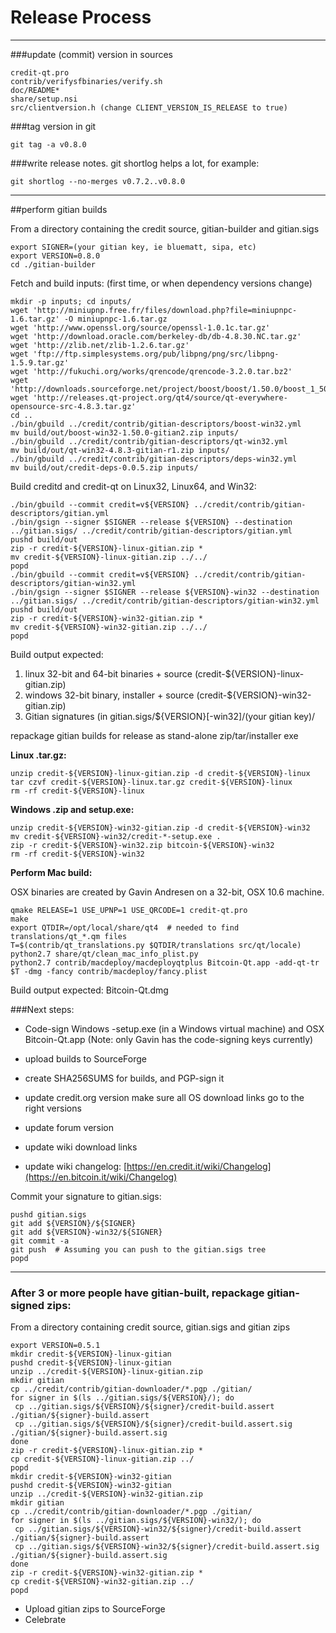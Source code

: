 Release Process
====================

* * *

###update (commit) version in sources


	credit-qt.pro
	contrib/verifysfbinaries/verify.sh
	doc/README*
	share/setup.nsi
	src/clientversion.h (change CLIENT_VERSION_IS_RELEASE to true)

###tag version in git

	git tag -a v0.8.0

###write release notes. git shortlog helps a lot, for example:

	git shortlog --no-merges v0.7.2..v0.8.0

* * *

##perform gitian builds

 From a directory containing the credit source, gitian-builder and gitian.sigs
  
	export SIGNER=(your gitian key, ie bluematt, sipa, etc)
	export VERSION=0.8.0
	cd ./gitian-builder

 Fetch and build inputs: (first time, or when dependency versions change)

	mkdir -p inputs; cd inputs/
	wget 'http://miniupnp.free.fr/files/download.php?file=miniupnpc-1.6.tar.gz' -O miniupnpc-1.6.tar.gz
	wget 'http://www.openssl.org/source/openssl-1.0.1c.tar.gz'
	wget 'http://download.oracle.com/berkeley-db/db-4.8.30.NC.tar.gz'
	wget 'http://zlib.net/zlib-1.2.6.tar.gz'
	wget 'ftp://ftp.simplesystems.org/pub/libpng/png/src/libpng-1.5.9.tar.gz'
	wget 'http://fukuchi.org/works/qrencode/qrencode-3.2.0.tar.bz2'
	wget 'http://downloads.sourceforge.net/project/boost/boost/1.50.0/boost_1_50_0.tar.bz2'
	wget 'http://releases.qt-project.org/qt4/source/qt-everywhere-opensource-src-4.8.3.tar.gz'
	cd ..
	./bin/gbuild ../credit/contrib/gitian-descriptors/boost-win32.yml
	mv build/out/boost-win32-1.50.0-gitian2.zip inputs/
	./bin/gbuild ../credit/contrib/gitian-descriptors/qt-win32.yml
	mv build/out/qt-win32-4.8.3-gitian-r1.zip inputs/
	./bin/gbuild ../credit/contrib/gitian-descriptors/deps-win32.yml
	mv build/out/credit-deps-0.0.5.zip inputs/

 Build creditd and credit-qt on Linux32, Linux64, and Win32:
  
	./bin/gbuild --commit credit=v${VERSION} ../credit/contrib/gitian-descriptors/gitian.yml
	./bin/gsign --signer $SIGNER --release ${VERSION} --destination ../gitian.sigs/ ../credit/contrib/gitian-descriptors/gitian.yml
	pushd build/out
	zip -r credit-${VERSION}-linux-gitian.zip *
	mv credit-${VERSION}-linux-gitian.zip ../../
	popd
	./bin/gbuild --commit credit=v${VERSION} ../credit/contrib/gitian-descriptors/gitian-win32.yml
	./bin/gsign --signer $SIGNER --release ${VERSION}-win32 --destination ../gitian.sigs/ ../credit/contrib/gitian-descriptors/gitian-win32.yml
	pushd build/out
	zip -r credit-${VERSION}-win32-gitian.zip *
	mv credit-${VERSION}-win32-gitian.zip ../../
	popd

  Build output expected:

  1. linux 32-bit and 64-bit binaries + source (credit-${VERSION}-linux-gitian.zip)
  2. windows 32-bit binary, installer + source (credit-${VERSION}-win32-gitian.zip)
  3. Gitian signatures (in gitian.sigs/${VERSION}[-win32]/(your gitian key)/

repackage gitian builds for release as stand-alone zip/tar/installer exe

**Linux .tar.gz:**

	unzip credit-${VERSION}-linux-gitian.zip -d credit-${VERSION}-linux
	tar czvf credit-${VERSION}-linux.tar.gz credit-${VERSION}-linux
	rm -rf credit-${VERSION}-linux

**Windows .zip and setup.exe:**

	unzip credit-${VERSION}-win32-gitian.zip -d credit-${VERSION}-win32
	mv credit-${VERSION}-win32/credit-*-setup.exe .
	zip -r credit-${VERSION}-win32.zip bitcoin-${VERSION}-win32
	rm -rf credit-${VERSION}-win32

**Perform Mac build:**

  OSX binaries are created by Gavin Andresen on a 32-bit, OSX 10.6 machine.

	qmake RELEASE=1 USE_UPNP=1 USE_QRCODE=1 credit-qt.pro
	make
	export QTDIR=/opt/local/share/qt4  # needed to find translations/qt_*.qm files
	T=$(contrib/qt_translations.py $QTDIR/translations src/qt/locale)
	python2.7 share/qt/clean_mac_info_plist.py
	python2.7 contrib/macdeploy/macdeployqtplus Bitcoin-Qt.app -add-qt-tr $T -dmg -fancy contrib/macdeploy/fancy.plist

 Build output expected: Bitcoin-Qt.dmg

###Next steps:

* Code-sign Windows -setup.exe (in a Windows virtual machine) and
  OSX Bitcoin-Qt.app (Note: only Gavin has the code-signing keys currently)

* upload builds to SourceForge

* create SHA256SUMS for builds, and PGP-sign it

* update credit.org version
  make sure all OS download links go to the right versions

* update forum version

* update wiki download links

* update wiki changelog: [https://en.credit.it/wiki/Changelog](https://en.bitcoin.it/wiki/Changelog)

Commit your signature to gitian.sigs:

	pushd gitian.sigs
	git add ${VERSION}/${SIGNER}
	git add ${VERSION}-win32/${SIGNER}
	git commit -a
	git push  # Assuming you can push to the gitian.sigs tree
	popd

-------------------------------------------------------------------------

### After 3 or more people have gitian-built, repackage gitian-signed zips:

From a directory containing credit source, gitian.sigs and gitian zips

	export VERSION=0.5.1
	mkdir credit-${VERSION}-linux-gitian
	pushd credit-${VERSION}-linux-gitian
	unzip ../credit-${VERSION}-linux-gitian.zip
	mkdir gitian
	cp ../credit/contrib/gitian-downloader/*.pgp ./gitian/
	for signer in $(ls ../gitian.sigs/${VERSION}/); do
	 cp ../gitian.sigs/${VERSION}/${signer}/credit-build.assert ./gitian/${signer}-build.assert
	 cp ../gitian.sigs/${VERSION}/${signer}/credit-build.assert.sig ./gitian/${signer}-build.assert.sig
	done
	zip -r credit-${VERSION}-linux-gitian.zip *
	cp credit-${VERSION}-linux-gitian.zip ../
	popd
	mkdir credit-${VERSION}-win32-gitian
	pushd credit-${VERSION}-win32-gitian
	unzip ../credit-${VERSION}-win32-gitian.zip
	mkdir gitian
	cp ../credit/contrib/gitian-downloader/*.pgp ./gitian/
	for signer in $(ls ../gitian.sigs/${VERSION}-win32/); do
	 cp ../gitian.sigs/${VERSION}-win32/${signer}/credit-build.assert ./gitian/${signer}-build.assert
	 cp ../gitian.sigs/${VERSION}-win32/${signer}/credit-build.assert.sig ./gitian/${signer}-build.assert.sig
	done
	zip -r credit-${VERSION}-win32-gitian.zip *
	cp credit-${VERSION}-win32-gitian.zip ../
	popd

- Upload gitian zips to SourceForge
- Celebrate 
